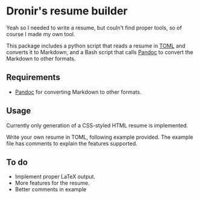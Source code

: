 # Dronir's resume builder

Yeah so I needed to write a resume, but couln't find proper tools, 
so of course I made my own tool.

This package includes a python script that reads a resume in 
[TOML](https://github.com/mojombo/toml) and converts it to Markdown,
and a Bash script that calls [Pandoc](http://johnmacfarlane.net/pandoc/)
to convert the Markdown to other formats.

## Requirements

- [Pandoc](http://johnmacfarlane.net/pandoc/) for converting Markdown
  to other formats.

## Usage

Currently only generation of a CSS-styled HTML resume is implemented.

Write your own resume in TOML, following example provided. The example
file has comments to explain the features supported.

## To do

- Implement proper LaTeX output.
- More features for the resume.
- Better comments in example
